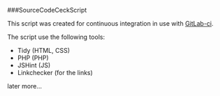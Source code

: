 ###SourceCodeCeckScript

This script was created for continuous integration in use with 
[GitLab-ci](https://github.com/gitlabhq/gitlab-ci).

The script use the following tools:
- Tidy (HTML, CSS)
- PHP  (PHP)
- JSHint (JS)
- Linkchecker (for the links)


later more...
